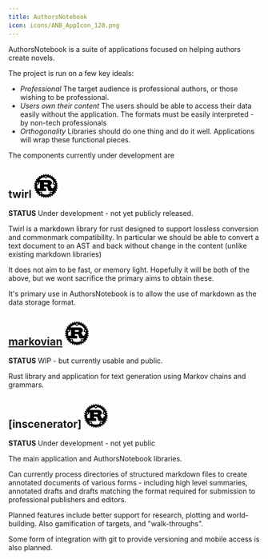 ```yaml
---
title: AuthorsNotebook
icon: icons/ANB_AppIcon_120.png
---
```


AuthorsNotebook is a suite of applications focused on helping authors create
novels.

The project is run on a few key ideals:

* *Professional* The target audience is professional authors, or those wishing
  to be professional.
* *Users own their content* The users should be able to access their data easily
  without the application. The formats must be easily interpreted - by non-tech
  professionals
* *Orthogonality* Libraries should do one thing and do it well. Applications
  will wrap these functional pieces.

The components currently under development are

## twirl <img src="icons/rust.svg" class=icon>
**STATUS** Under development - not yet publicly released.

Twirl is a markdown library for rust designed to support lossless conversion and
commonmark compatibility. In particular we should be able to convert a text
document to an AST and back without change in the content (unlike existing
markdown libraries)

It does not aim to be fast, or memory light. Hopefully it will be both of the
above, but we wont sacrifice the primary aims to obtain these.

It's primary use in AuthorsNotebook is to allow the use of markdown as the
data storage format. 

## [markovian](https://github.com/mikeando/markovian) <img src="icons/rust.svg" class=icon>
**STATUS** WIP - but currently usable and public.

Rust library and application for text generation using Markov chains and grammars.

## [inscenerator] <img src="icons/rust.svg" class=icon>
**STATUS** Under development - not yet public

The main application and AuthorsNotebook libraries.

Can currently process directories of structured markdown files to create
annotated documents of various forms - including high level
summaries, annotated drafts and drafts matching the 
format required for submission to professional publishers and editors.

Planned features include better support for research, plotting and world-building.
Also gamification of targets, and "walk-throughs".

Some form of integration with git to provide versioning and mobile access is also planned.

